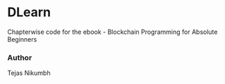 # DLearn
Chapterwise code for the ebook - Blockchain Programming for Absolute Beginners 

### Author
Tejas Nikumbh
